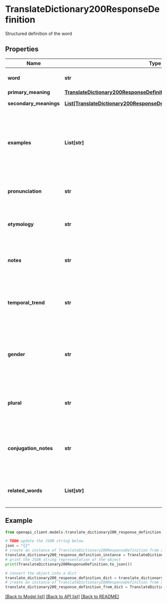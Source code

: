 # TranslateDictionary200ResponseDefinition

Structured definition of the word

## Properties

Name | Type | Description | Notes
------------ | ------------- | ------------- | -------------
**word** | **str** | The word being defined (remains in word_language) | [optional] 
**primary_meaning** | [**TranslateDictionary200ResponseDefinitionPrimaryMeaning**](TranslateDictionary200ResponseDefinitionPrimaryMeaning.md) |  | [optional] 
**secondary_meanings** | [**List[TranslateDictionary200ResponseDefinitionSecondaryMeaningsInner]**](TranslateDictionary200ResponseDefinitionSecondaryMeaningsInner.md) | Secondary or less common meanings | [optional] 
**examples** | **List[str]** | Example sentences showing usage (remains in word_language, but includes translations in parentheses when word_language differs from definition_language) | [optional] 
**pronunciation** | **str** | Phonetic pronunciation of the word in its original language (if available) | [optional] 
**etymology** | **str** | Information about word origin (translated to definition_language if available) | [optional] 
**notes** | **str** | Brief usage notes, cultural context, or helpful tips for language learners (translated to definition_language) | [optional] 
**temporal_trend** | **str** | Optional usage trend indicator. Always in English as an enum value. Only provided when trend data is clear and meaningful. | [optional] 
**gender** | **str** | Grammatical gender for nouns in languages that have gender. Always in English as an enum value. Only included for nouns in gendered languages. | [optional] 
**plural** | **str** | Plural form of the word (remains in word_language). Only included for irregular or non-standard plurals. | [optional] 
**conjugation_notes** | **str** | Brief notes about verb conjugation irregularities (remains in word_language). Only included for verbs with notable irregularities. | [optional] 
**related_words** | **List[str]** | Related words from the same root or word family (remains in word_language) | [optional] 

## Example

```python
from openapi_client.models.translate_dictionary200_response_definition import TranslateDictionary200ResponseDefinition

# TODO update the JSON string below
json = "{}"
# create an instance of TranslateDictionary200ResponseDefinition from a JSON string
translate_dictionary200_response_definition_instance = TranslateDictionary200ResponseDefinition.from_json(json)
# print the JSON string representation of the object
print(TranslateDictionary200ResponseDefinition.to_json())

# convert the object into a dict
translate_dictionary200_response_definition_dict = translate_dictionary200_response_definition_instance.to_dict()
# create an instance of TranslateDictionary200ResponseDefinition from a dict
translate_dictionary200_response_definition_from_dict = TranslateDictionary200ResponseDefinition.from_dict(translate_dictionary200_response_definition_dict)
```
[[Back to Model list]](../README.md#documentation-for-models) [[Back to API list]](../README.md#documentation-for-api-endpoints) [[Back to README]](../README.md)


